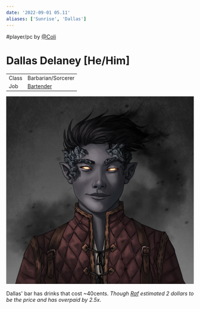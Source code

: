 ```yaml
---
date: '2022-09-01 05.11'
aliases: ['Sunrise', 'Dallas']
---
```


#player/pc by [@Coli](@Coli.md)
# Dallas Delaney [He/Him]
|       |                           |
| ----- | ------------------------- |
| Class | Barbarian/Sorcerer        |
| Job   | [Bartender](Bartender.md) |


![](_attachments/dallas-sunrise.png)

Dallas' bar has drinks that cost ~40cents. _Though [Raf](Rafkoris%20Sunder.md) estimated 2 dollars to be the price and has overpaid by 2.5x_.
